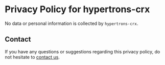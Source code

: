 # Privacy Policy for hypertrons-crx

No data or personal information is collected by `hypertrons-crx`.

## Contact

If you have any questions or suggestions regarding this privacy policy, do not hesitate to [contact us](https://github.com/hypertrons/hypertrons-crx).
